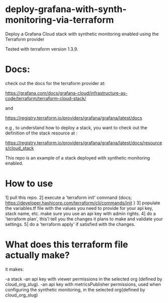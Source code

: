# deploy-grafana-with-synth-monitoring-via-terraform
Deploy a Grafana Cloud stack with synthetic monitoring enabled using the Terraform provider

Tested with terraform version 1.3.9.

# Docs:

check out the docs for the terraform provider at:

https://grafana.com/docs/grafana-cloud/infrastructure-as-code/terraform/terraform-cloud-stack/

and

https://registry.terraform.io/providers/grafana/grafana/latest/docs

e.g , to understand how to deploy a stack, you want to check out the definition of the stack resource at :

https://registry.terraform.io/providers/grafana/grafana/latest/docs/resources/cloud_stack

This repo is an example of a stack deployed with synthetic monitoring enabled.

# How to use

1] pull this repo.
2] execute a 'terraform init' command {docs; https://developer.hashicorp.com/terraform/cli/commands/init }
3] populate the variables.tf file with the values you need to provide for your api key, stack name, etc. make sure you use an api key with admin rights.
4] do a 'terraform plan', this'l tell you the changes it plans to make and validate your settings.
5] do a 'terraform apply' if satisfied with the changes.

# What does this terraform file actually make?

it makes:

-a stack
-an api key with viewer permissions in the selected org (defined by cloud_org_slug).
-an api key with metricsPublisher permissions, used when configuring the synthetic monitoring, in the selected org(defined by cloud_org_slug)
